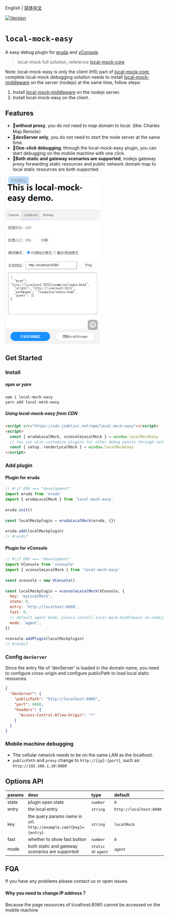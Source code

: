 English | [简体中文](/packages/local-mock-easy/README_CN.md)

<a href="https://www.npmjs.com/package/local-mock-easy"><img src="https://img.shields.io/npm/v/local-mock-easy.svg?sanitize=true" alt="Version"></a>

# `local-mock-easy`

A easy debug plugin for [eruda](https://www.npmjs.com/package/eruda) and [vConsole](https://www.npmjs.com/package/vconsole).

> local-mock full solution, reference [local-mock-core](https://github.com/vigory/local-mock-core)

Note: local-mock-easy is only the client (H5) part of [local-mock-core](https://github.com/vigory/local-mock-core), complete local-mock debugging solution needs to install [local-mock-middleware](https://www.npmjs.com/package/local-mock-middleware) on the server (nodejs) at the same time, follow steps:

1. Install [local-mock-middleware](https://www.npmjs.com/package/local-mock-middleware) on the nodejs server.
1. Install local-mock-easy on the client.

## Features

- 🎉**without proxy**, you do not need to map domain to local. (like: Charles Map Remote）
- 🚀**devServer only**, you do not need to start the node server at the same time.
- 🌻**One-click debugging**, through the local-mock-easy plugin, you can start debugging on the mobile machine with one click.
- 🌻**Both static and gateway scenarios are supported**, nodejs gateway proxy forwarding static resources and public network domain map to local static resources are both supported.

<img width="300" src="https://raw.githubusercontent.com/vigory/docs-static/main/local-mock-core/assets/images/local-mock-easy-plugin.png" alt="local-mock-easy-plugin" />

## Get Started

### Install

##### npm or yarn

```shell
npm i local-mock-easy
yarn add local-mock-easy
```

##### Using local-mock-easy from CDN

```html
<script src="https://cdn.jsdelivr.net/npm/local-mock-easy"></script>
<script>
  const { erudaLocalMock, vconsoleLocalMock } = window.localMockEasy
  // You can also customize plugins for other debug panels through setup, renderLocalMock
  const { setup, renderLocalMock } = window.localMockEasy
</script>
```

### Add plugin

#### Plugin for eruda

```js
// #!if ENV === "development"
import eruda from 'eruda'
import { erudaLocalMock } from 'local-mock-easy'

eruda.init()

const localMockplugin = erudaLocalMock(eruda, {})

eruda.add(localMockplugin)
// #!endif
```

#### Plugin for vConsole

```js
// #!if ENV === "development"
import VConsole from 'vconsole'
import { vconsoleLocalMock } from 'local-mock-easy'

const vconsole = new VConsole()

const localMockplugin = vconsoleLocalMock(VConsole, {
  key: 'myLocalMock',
  state: 0,
  entry: 'http://localhost:8080',
  fast: 0,
  // default agent mode, pleace install local-mock-middleware on nodejs gateway
  mode: 'agent',
})

vconsole.addPlugin(localMockplugin)
// #!endif
```

### Config `devServer`

Since the entry file of 'devServer' is loaded in the domain name, you need to configure cross-origin and configure publicPath to load local static resources.

```json
{
  "devServer": {
    "publicPath": "http://localhost:8080",
    "port": 8080,
    "headers": {
      "Access-Control-Allow-Origin": "*"
    }
  }
}
```

### Mobile machine debugging

- The cellular network needs to be on the same LAN as the localhost.
- `publicPath` and `proxy` change to `http://{ip}:{port}`, such as: `http://192.168.1.10:8080`

## Options API

| params | desc | type | default |
| :-- | :-- | :-- | :-- |
| state | plugin open state | `number` | `0` |
| entry | the local entry | `string` | `http://localhost:8080` |
| key | the query params name in url.<br /> `http://example.com?{key}={entry}` | `string` | `localMock` |
| fast | whether to show fast button | `number` | `0` |
| mode | both static and gateway scenarios are supported | `static` or `agent` | `agent` |

## FQA

If you have any problems please contact us or open issues.

#### Why you need to change IP address？

Because the page resources of lcoalhost:8080 cannot be accessed on the mobile machine
